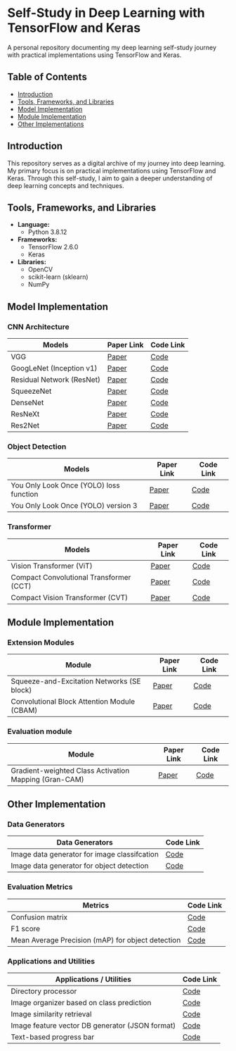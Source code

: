 # Self-Study in Deep Learning with TensorFlow and Keras
A personal repository documenting my deep learning self-study journey with practical implementations using TensorFlow and Keras.

## Table of Contents
- [Introduction](#introduction)
- [Tools, Frameworks, and Libraries](#tools-frameworks-and-libraries)
- [Model Implementation](#model-implementation)
- [Module Implementation](#module-implementation)
- [Other Implementations](#other-implementations)

## Introduction
This repository serves as a digital archive of my journey into deep learning. My primary focus is on practical implementations using TensorFlow and Keras. Through this self-study, I aim to gain a deeper understanding of deep learning concepts and techniques.

## Tools, Frameworks, and Libraries
- **Language:**
  - Python 3.8.12
- **Frameworks:**
  - TensorFlow 2.6.0
  - Keras
- **Libraries:**
  - OpenCV
  - scikit-learn (sklearn)
  - NumPy

## Model Implementation

### CNN Architecture

| Models                    | Paper Link                                      | Code Link         |
|---------------------------|-------------------------------------------------|-------------------|
| VGG                       | [Paper](https://arxiv.org/abs/1409.1556)        | [Code](https://github.com/catptype/DeepLearning-SelfStudy/blob/main/model/VGGModel.py)          |
| GoogLeNet (Inception v1)  | [Paper](https://arxiv.org/abs/1409.4842)        | [Code](https://github.com/catptype/DeepLearning-SelfStudy/blob/main/model/GooLeNetModel.py)          |
| Residual Network (ResNet) | [Paper](https://arxiv.org/abs/1512.03385)       | [Code](https://github.com/catptype/DeepLearning-SelfStudy/blob/main/model/ResnetModel.py)          |
| SqueezeNet                | [Paper](https://arxiv.org/abs/1602.07360)       | [Code](https://github.com/catptype/DeepLearning-SelfStudy/blob/main/model/SqueezeNetModel.py)          |
| DenseNet                  | [Paper](https://arxiv.org/abs/1608.06993)       | [Code](https://github.com/catptype/DeepLearning-SelfStudy/blob/main/model/DenseNetModel.py)          |
| ResNeXt                   | [Paper](https://arxiv.org/abs/1611.05431)       | [Code](https://github.com/catptype/DeepLearning-SelfStudy/blob/main/model/ResNeXtModel.py)          |
| Res2Net                   | [Paper](https://arxiv.org/abs/1904.01169)       | [Code](https://github.com/catptype/DeepLearning-SelfStudy/blob/main/model/Res2NetModel.py)          |

### Object Detection

| Models                   | Paper Link                                      | Code Link         |
|--------------------------|-------------------------------------------------|-------------------|
| You Only Look Once (YOLO) loss function | [Paper](https://arxiv.org/abs/1506.02640)        | [Code](https://github.com/catptype/DeepLearning-SelfStudy/blob/main/loss/YOLOLoss.py)          |
| You Only Look Once (YOLO) version 3 | [Paper](https://arxiv.org/abs/1804.02767)        | [Code](https://github.com/catptype/DeepLearning-SelfStudy/blob/main/model/YOLOv3.py)          |

### Transformer

| Models                   | Paper Link                                      | Code Link         |
|--------------------------|-------------------------------------------------|-------------------|
| Vision Transformer (ViT) | [Paper](https://arxiv.org/abs/2010.11929)     | [Code](https://github.com/catptype/DeepLearning-SelfStudy/blob/main/model/VisionTransformer.py) |
| Compact Convolutional Transformer (CCT) | [Paper](https://arxiv.org/abs/2104.05704) | [Code](https://github.com/catptype/DeepLearning-SelfStudy/blob/main/model/CompactConvolutionalTransformer.py) |
| Compact Vision Transformer (CVT) | [Paper](https://arxiv.org/abs/2104.05704) | [Code](https://github.com/catptype/DeepLearning-SelfStudy/blob/main/model/CompactVisionTransformer.py) |

## Module Implementation

### Extension Modules

| Module                    | Paper Link                                      | Code Link         |
|---------------------------|-------------------------------------------------|-------------------|
| Squeeze-and-Excitation Networks (SE block) | [Paper](https://arxiv.org/abs/1709.01507) | [Code](https://github.com/catptype/DeepLearning-SelfStudy/blob/main/model/SE_Module.py) |
| Convolutional Block Attention Module (CBAM) | [Paper](https://arxiv.org/abs/1807.06521) | [Code](https://github.com/catptype/DeepLearning-SelfStudy/blob/main/model/CBAM_Module.py) |

### Evaluation module
| Module                    | Paper Link                                      | Code Link         |
|---------------------------|-------------------------------------------------|-------------------|
| Gradient-weighted Class Activation Mapping (Gran-CAM) | [Paper](https://arxiv.org/abs/1610.02391) | [Code](https://github.com/catptype/DeepLearning-SelfStudy/blob/main/evaluate/GranCAM.py) |

## Other Implementation

### Data Generators
| Data Generators            | Code Link         |
|---------------------------|-------------------|
| Image data generator for image classifcation | [Code](https://github.com/catptype/DeepLearning-SelfStudy/tree/main/module/image_classification) |
| Image data generator for object detection | [Code](https://github.com/catptype/DeepLearning-SelfStudy/tree/main/module/object_detection) |

### Evaluation Metrics
| Metrics            | Code Link         |
|---------------------------|-------------------|
| Confusion matrix | [Code](https://github.com/catptype/DeepLearning-SelfStudy/blob/main/evaluate/ConfusionMatrix.py) |
| F1 score | [Code](https://github.com/catptype/DeepLearning-SelfStudy/blob/main/metric/F1Score.py) |
| Mean Average Precision (mAP) for object detection | [Code](https://github.com/catptype/DeepLearning-SelfStudy/blob/main/metric/MeanAveragePrecision.py) |

### Applications and Utilities
| Applications / Utilities  | Code Link         |
|---------------------------|-------------------|
| Directory processor | [Code](https://github.com/catptype/DeepLearning-SelfStudy/blob/main/module/utility/DirectoryProcessor.py) |
| Image organizer based on class prediction | [Code](https://github.com/catptype/DeepLearning-SelfStudy/blob/main/module/utility/ImageOrganizer.py) |
| Image similarity retrieval | [Code](https://github.com/catptype/DeepLearning-SelfStudy/blob/main/module/utility/ImageSimilarity.py) |
| Image feature vector DB generator (JSON format) | [Code](https://github.com/catptype/DeepLearning-SelfStudy/blob/main/module/utility/ImageFeatureExtractor.py) |
| Text-based progress bar | [Code](https://github.com/catptype/DeepLearning-SelfStudy/blob/main/module/utility/TextProgressBar.py) |

